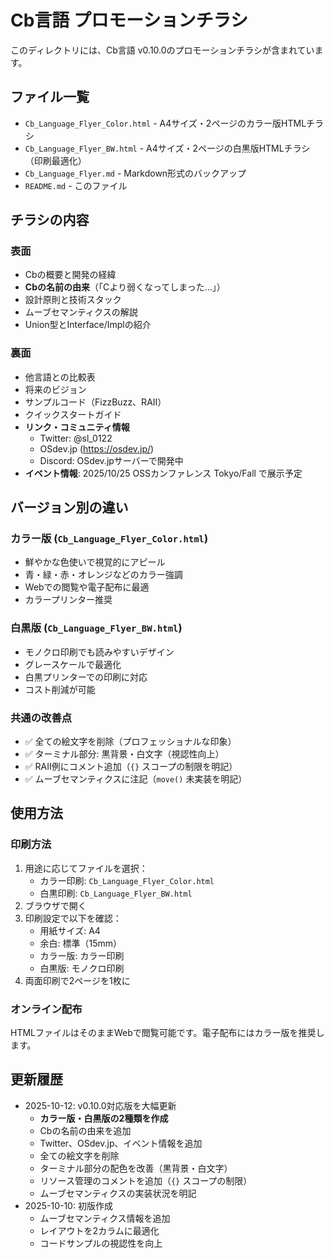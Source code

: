 # Cb言語 プロモーションチラシ

このディレクトリには、Cb言語 v0.10.0のプロモーションチラシが含まれています。

## ファイル一覧

- `Cb_Language_Flyer_Color.html` - A4サイズ・2ページのカラー版HTMLチラシ
- `Cb_Language_Flyer_BW.html` - A4サイズ・2ページの白黒版HTMLチラシ（印刷最適化）
- `Cb_Language_Flyer.md` - Markdown形式のバックアップ
- `README.md` - このファイル

## チラシの内容

### 表面
- Cbの概要と開発の経緯
- **Cbの名前の由来**（「Cより弱くなってしまった...」）
- 設計原則と技術スタック
- ムーブセマンティクスの解説
- Union型とInterface/Implの紹介

### 裏面
- 他言語との比較表
- 将来のビジョン
- サンプルコード（FizzBuzz、RAII）
- クイックスタートガイド
- **リンク・コミュニティ情報**
  - Twitter: @sl_0122
  - OSdev.jp (https://osdev.jp/)
  - Discord: OSdev.jpサーバーで開発中
- **イベント情報**: 2025/10/25 OSSカンファレンス Tokyo/Fall で展示予定

## バージョン別の違い

### カラー版 (`Cb_Language_Flyer_Color.html`)
- 鮮やかな色使いで視覚的にアピール
- 青・緑・赤・オレンジなどのカラー強調
- Webでの閲覧や電子配布に最適
- カラープリンター推奨

### 白黒版 (`Cb_Language_Flyer_BW.html`)
- モノクロ印刷でも読みやすいデザイン
- グレースケールで最適化
- 白黒プリンターでの印刷に対応
- コスト削減が可能

### 共通の改善点
- ✅ 全ての絵文字を削除（プロフェッショナルな印象）
- ✅ ターミナル部分: 黒背景・白文字（視認性向上）
- ✅ RAII例にコメント追加（`{}` スコープの制限を明記）
- ✅ ムーブセマンティクスに注記（`move()` 未実装を明記）

## 使用方法

### 印刷方法
1. 用途に応じてファイルを選択：
   - カラー印刷: `Cb_Language_Flyer_Color.html`
   - 白黒印刷: `Cb_Language_Flyer_BW.html`
2. ブラウザで開く
3. 印刷設定で以下を確認：
   - 用紙サイズ: A4
   - 余白: 標準（15mm）
   - カラー版: カラー印刷
   - 白黒版: モノクロ印刷
4. 両面印刷で2ページを1枚に

### オンライン配布
HTMLファイルはそのままWebで閲覧可能です。電子配布にはカラー版を推奨します。

## 更新履歴

- 2025-10-12: v0.10.0対応版を大幅更新
  - **カラー版・白黒版の2種類を作成**
  - Cbの名前の由来を追加
  - Twitter、OSdev.jp、イベント情報を追加
  - 全ての絵文字を削除
  - ターミナル部分の配色を改善（黒背景・白文字）
  - リソース管理のコメントを追加（`{}` スコープの制限）
  - ムーブセマンティクスの実装状況を明記
- 2025-10-10: 初版作成
  - ムーブセマンティクス情報を追加
  - レイアウトを2カラムに最適化
  - コードサンプルの視認性を向上
